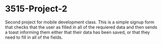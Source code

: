 # 3515-Project-2
Second project for mobile development class.
This is a simple signup form that checks that the user as filled in all of the requiered data and then sends a toast informing them either that their data has been saved, or that they need to fill in all of the fields.
